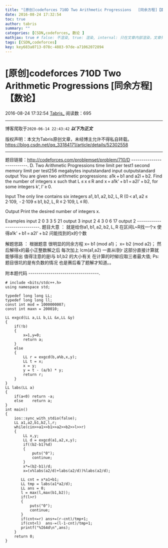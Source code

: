 ```yaml
---
title: "[原创]codeforces 710D Two Arithmetic Progressions   [同余方程]【数论】"
date: 2016-08-24 17:32:54
toc: true
author: tabris
summary: ""
categories: [CSDN,codeforces, 数论 ]
mathjax: true # false: 不渲染, true: 渲染, internal: 只在文章内部渲染，文章列表中不渲染
tags: [CSDN,codeforces]
key: key683a0713-078c-4883-97de-a71062072894
---
```


# [原创]codeforces 710D Two Arithmetic Progressions   [同余方程]【数论】

2016-08-24 17:32:54  [Tabris_](https://me.csdn.net/qq_33184171) 阅读数：695

---

博客爬取于`2020-06-14 22:43:42`
***以下为正文***

版权声明：本文为Tabris原创文章，未经博主允许不得私自转载。
https://blog.csdn.net/qq_33184171/article/details/52302558

<!-- more -->

---

题目链接：http://codeforces.com/problemset/problem/710/D
--------------------------.
D. Two Arithmetic Progressions
time limit per test1 second
memory limit per test256 megabytes
inputstandard input
outputstandard output
You are given two arithmetic progressions: a1k + b1 and a2l + b2. Find the number of integers x such that L ≤ x ≤ R and x = a1k' + b1 = a2l' + b2, for some integers k', l' ≥ 0.

Input
The only line contains six integers a1, b1, a2, b2, L, R (0 < a1, a2 ≤ 2·109,  - 2·109 ≤ b1, b2, L, R ≤ 2·109, L ≤ R).

Output
Print the desired number of integers x.

Examples
input
2 0 3 3 5 21
output
3
input
2 4 3 0 6 17
output
2
-----------------------------.
题目大意 ：
		就是给你a1, b1, a2, b2, L, R   在区间L~R找一个x 使得a1k' + b1 = a2l' + b2  问能找到的x的个数 

解题思路 ：
		根据题意 很明显的同余方程
		x= b1 (mod a1)；
	    x= b2 (mod a2)；
		然后解得x的最小正整数解之后 每次加上 lcm(a1,a2)  一直从l到r  这部分直接计算就能够得出 
		值得注意的是l与 b1,b2 的大小有关   在计算的时候l应取三者最大值; 
		Ps:题目很坑的是有负数的情况  也是赛后看了题解才知道。。
		    

附本题代码
-----------------------------------.
```
# include <bits/stdc++.h>
using namespace std;

typedef long long LL;
typedef long long ll;
const int mod = 1000000007;
const int maxn = 200010;

LL exgcd(LL a,LL b,LL &x,LL &y)
{
    if(!b)
    {
        x=1,y=0;
        return a;
    }
    else
    {
        LL r = exgcd(b,a%b,x,y);
        LL t = x;
        x = y;
        y = t - (a/b) * y;
        return r;
    }
}
LL labs(LL a)
{
    if(a<0) return -a;
    else    return a;
}
int main()
{
    ios::sync_with_stdio(false);
    LL a1,a2,b1,b2,l,r;
    while(cin>>a1>>b1>>a2>>b2>>l>>r)
    {
        LL x,y;
        LL d = exgcd(a1,a2,x,y);
        if((b2-b1)%d)
        {
            puts("0");
            continue;
        }
        x*=(b2-b1)/d;
        x=(x%labs(a2/d)+labs(a2/d))%labs(a2/d);

       LL cnt = x*a1+b1;
       LL tmp = labs(a1*a2/d);
       LL ans = 0;
       l = max(l,max(b1,b2));
       if(l>r)
       {
           puts("0");
           continue;
       }
       if(cnt<=r) ans+=(r-cnt)/tmp+1;
       if(cnt<l)  ans-=(l-1-cnt)/tmp+1;
       printf("%I64d\n",ans);
    }
    return 0;
}

```